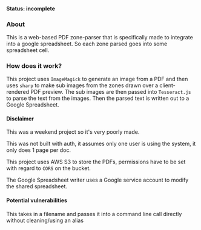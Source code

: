 #### Status: incomplete

### About
This is a web-based PDF zone-parser that is specifically made to integrate into a google spreadsheet. So each zone parsed goes into some spreadsheet cell.

### How does it work?
This project uses `ImageMagick` to generate an image from a PDF and then uses `sharp` to make sub images from the zones drawn over a client-rendered PDF preview. The sub images are then passed into `Tesseract.js` to parse the text from the images. Then the parsed text is written out to a Google Spreadsheet.

#### Disclaimer
This was a weekend project so it's very poorly made.

This was not built with auth, it assumes only one user is using the system, it only does 1 page per doc.

This project uses AWS S3 to store the PDFs, permissions have to be set with regard to `CORS` on the bucket.

The Google Spreadsheet writer uses a Google service account to modify the shared spreadsheet.

#### Potential vulnerabilities
This takes in a filename and passes it into a command line call directly without cleaning/using an alias